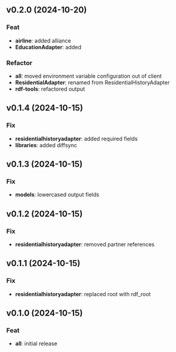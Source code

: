 ## v0.2.0 (2024-10-20)

### Feat

- **airline**: added alliance
- **EducationAdapter**: added

### Refactor

- **all**: moved environment variable configuration out of client
- **ResidentialAdapter**: renamed from ResidentialHistoryAdapter
- **rdf-tools**: refactored output

## v0.1.4 (2024-10-15)

### Fix

- **residentialhistoryadapter**: added required fields
- **libraries**: added diffsync

## v0.1.3 (2024-10-15)

### Fix

- **models**: lowercased output fields

## v0.1.2 (2024-10-15)

### Fix

- **residentialhistoryadapter**: removed partner references

## v0.1.1 (2024-10-15)

### Fix

- **residentialhistoryadapter**: replaced root with rdf_root

## v0.1.0 (2024-10-15)

### Feat

- **all**: initial release
